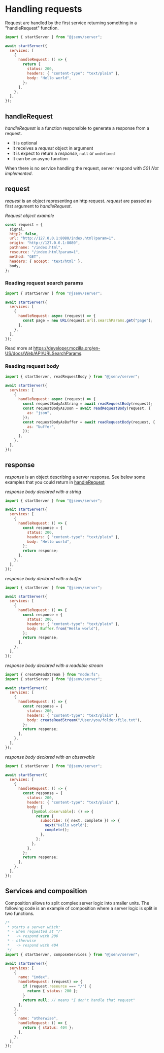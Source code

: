 # Handling requests

Request are handled by the first service returning something in a "handleRequest" function.

```js
import { startServer } from "@jsenv/server";

await startServer({
  services: [
    {
      handleRequest: () => {
        return {
          status: 200,
          headers: { "content-type": "text/plain" },
          body: "Hello world",
        };
      },
    },
  ],
});
```

## handleRequest

_handleRequest_ is a function responsible to generate a response from a request.

- It is optional
- It receives a _request_ object in argument
- It is expect to return a _response_, `null` or `undefined`
- It can be an async function

When there is no service handling the request, server respond with _501 Not implemented_.

## request

_request_ is an object representing an http request.
_request_ are passed as first argument to _handleRequest_.

_Request object example_

```js
const request = {
  signal,
  http2: false,
  url: "http://127.0.0.1:8080/index.html?param=1",
  origin: "http://127.0.0.1:8080",
  pathname: "/index.html",
  resource: "/index.html?param=1",
  method: "GET",
  headers: { accept: "text/html" },
  body,
};
```

### Reading request search params

```js
import { startServer } from "@jsenv/server";

await startServer({
  services: [
    {
      handleRequest: async (request) => {
        const page = new URL(request.url).searchParams.get("page");
      },
    },
  ],
});
```

Read more at https://developer.mozilla.org/en-US/docs/Web/API/URLSearchParams.

### Reading request body

```js
import { startServer, readRequestBody } from "@jsenv/server";

await startServer({
  services: [
    {
      handleRequest: async (request) => {
        const requestBodyAsString = await readRequestBody(request);
        const requestBodyAsJson = await readRequestBody(request, {
          as: "json",
        });
        const requestBodyAsBuffer = await readRequestBody(request, {
          as: "buffer",
        });
      },
    },
  ],
});
```

## response

_response_ is an object describing a server response. See below some examples that you could return in [handleRequest](#handleRequest)

_response body declared with a string_

```js
import { startServer } from "@jsenv/server";

await startServer({
  services: [
    {
      handleRequest: () => {
        const response = {
          status: 200,
          headers: { "content-type": "text/plain" },
          body: "Hello world",
        };
        return response;
      },
    },
  ],
});
```

_response body declared with a buffer_

```js
import { startServer } from "@jsenv/server";

await startServer({
  services: [
    {
      handleRequest: () => {
        const response = {
          status: 200,
          headers: { "content-type": "text/plain" },
          body: Buffer.from("Hello world"),
        };
        return response;
      },
    },
  ],
});
```

_response body declared with a readable stream_

```js
import { createReadStream } from "node:fs";
import { startServer } from "@jsenv/server";

await startServer({
  services: [
    {
      handleRequest: () => {
        const response = {
          status: 200,
          headers: { "content-type": "text/plain" },
          body: createReadStream("/User/you/folder/file.txt"),
        };
        return response;
      },
    },
  ],
});
```

_response body declared with an observable_

```js
import { startServer } from "@jsenv/server";

await startServer({
  services: [
    {
      handleRequest: () => {
        const response = {
          status: 200,
          headers: { "content-type": "text/plain" },
          body: {
            [Symbol.observable]: () => {
              return {
                subscribe: ({ next, complete }) => {
                  next("Hello world");
                  complete();
                },
              };
            },
          },
        };
        return response;
      },
    },
  ],
});
```

## Services and composition

Composition allows to split complex server logic into smaller units.
The following code is an example of composition where a server logic is split in two functions.

```js
/*
 * starts a server which:
 * - when requested at "/"
 *   -> respond with 200
 * - otherwise
 *   -> respond with 404
 */
import { startServer, composeServices } from "@jsenv/server";

await startServer({
  services: [
    {
      name: "index",
      handleRequest: (request) => {
        if (request.resource === "/") {
          return { status: 200 };
        }
        return null; // means "I don't handle that request"
      },
    },
    {
      name: "otherwise",
      handleRequest: () => {
        return { status: 404 };
      },
    },
  ],
});
```

<!-- > Code above implement a server that could be described as follow:
>
> - when requested at `/`, respond with `204`
> - when requested at `/whatever`, respond with `200` -->

<!-- A service can be described as an async function receiving a request and returning a response or null.

On a real use case _requestToResponse_ needs to be splitted into smaller functions (services) to keep it maintainable. `@jsenv/server` provides an helper for this called _composeService_. It is an async function returning the first response produced by a list of async functions called in sequence. -->

